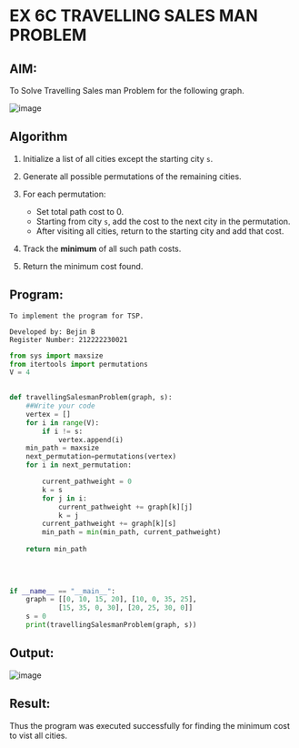 # EX 6C TRAVELLING SALES MAN PROBLEM
## AIM:
To Solve Travelling Sales man Problem for the following graph.

![image](https://github.com/user-attachments/assets/653921a4-3d7b-4691-9b41-735e80f7af0b)



## Algorithm

1. Initialize a list of all cities except the starting city `s`.
2. Generate all possible permutations of the remaining cities.
3. For each permutation:

   * Set total path cost to 0.
   * Starting from city `s`, add the cost to the next city in the permutation.
   * After visiting all cities, return to the starting city and add that cost.
4. Track the **minimum** of all such path costs.
5. Return the minimum cost found.

## Program:
```
To implement the program for TSP.

Developed by: Bejin B
Register Number: 212222230021
```
```python
from sys import maxsize
from itertools import permutations
V = 4
 

def travellingSalesmanProblem(graph, s):
    ##Write your code
    vertex = [] 
    for i in range(V): 
        if i != s: 
            vertex.append(i) 
    min_path = maxsize 
    next_permutation=permutations(vertex)
    for i in next_permutation:

        current_pathweight = 0
        k = s 
        for j in i: 
            current_pathweight += graph[k][j] 
            k = j 
        current_pathweight += graph[k][s] 
        min_path = min(min_path, current_pathweight) 
         
    return min_path
   
 
 

if __name__ == "__main__":
    graph = [[0, 10, 15, 20], [10, 0, 35, 25],
            [15, 35, 0, 30], [20, 25, 30, 0]]
    s = 0
    print(travellingSalesmanProblem(graph, s))
```

## Output:

![image](https://github.com/user-attachments/assets/fa2a6ea8-a727-4bb4-8f57-cc09c60bc03b)


## Result:
Thus the program was executed successfully for finding the minimum cost to vist all cities.
